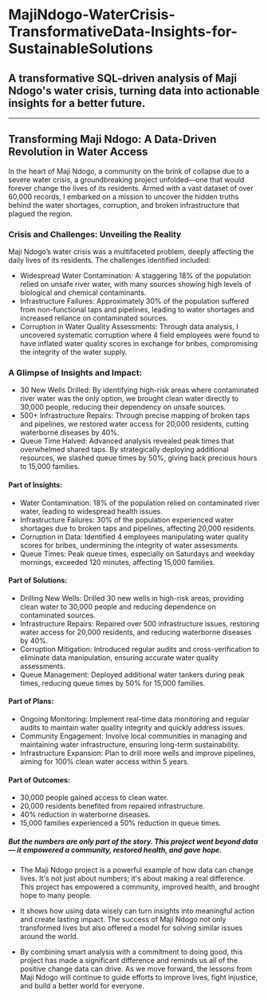 # MajiNdogo-WaterCrisis-TransformativeData-Insights-for-SustainableSolutions

## A transformative SQL-driven analysis of Maji Ndogo's water crisis, turning data into actionable insights for a better future.

---------------------------------------------------------------------------------------------------------------------------------------------------------------------------------------------------------------------

## Transforming Maji Ndogo: A Data-Driven Revolution in Water Access

In the heart of Maji Ndogo, a community on the brink of collapse due to a severe water crisis, a groundbreaking project unfolded—one that would forever change the lives of its residents. Armed with a vast dataset of over 60,000 records, I embarked on a mission to uncover the hidden truths behind the water shortages, corruption, and broken infrastructure that plagued the region.


### Crisis and Challenges: Unveiling the Reality

Maji Ndogo’s water crisis was a multifaceted problem, deeply affecting the daily lives of its residents. The challenges identified included:

- Widespread Water Contamination: A staggering 18% of the population relied on unsafe river water, with many sources showing high levels of biological and chemical contaminants.
- Infrastructure Failures: Approximately 30% of the population suffered from non-functional taps and pipelines, leading to water shortages and increased reliance on contaminated sources.
- Corruption in Water Quality Assessments: Through data analysis, I uncovered systematic corruption where 4 field employees were found to have inflated water quality scores in exchange for bribes, compromising the integrity of the water supply.


### A Glimpse of Insights and Impact:

- 30 New Wells Drilled: By identifying high-risk areas where contaminated river water was the only option, we brought clean water directly to 30,000 people, reducing their dependency on unsafe sources.
- 500+ Infrastructure Repairs: Through precise mapping of broken taps and pipelines, we restored water access for 20,000 residents, cutting waterborne diseases by 40%.
- Queue Time Halved: Advanced analysis revealed peak times that overwhelmed shared taps. By strategically deploying additional resources, we slashed queue times by 50%, giving back precious hours to 15,000 families.


#### Part of Insights:

- Water Contamination: 18% of the population relied on contaminated river water, leading to widespread health issues.
- Infrastructure Failures: 30% of the population experienced water shortages due to broken taps and pipelines, affecting 20,000 residents.
- Corruption in Data: Identified 4 employees manipulating water quality scores for bribes, undermining the integrity of water assessments.
- Queue Times: Peak queue times, especially on Saturdays and weekday mornings, exceeded 120 minutes, affecting 15,000 families.

#### Part of Solutions:

- Drilling New Wells: Drilled 30 new wells in high-risk areas, providing clean water to 30,000 people and reducing dependence on contaminated sources.
- Infrastructure Repairs: Repaired over 500 infrastructure issues, restoring water access for 20,000 residents, and reducing waterborne diseases by 40%.
- Corruption Mitigation: Introduced regular audits and cross-verification to eliminate data manipulation, ensuring accurate water quality assessments.
- Queue Management: Deployed additional water tankers during peak times, reducing queue times by 50% for 15,000 families.

#### Part of Plans:

- Ongoing Monitoring: Implement real-time data monitoring and regular audits to maintain water quality integrity and quickly address issues.
- Community Engagement: Involve local communities in managing and maintaining water infrastructure, ensuring long-term sustainability.
- Infrastructure Expansion: Plan to drill more wells and improve pipelines, aiming for 100% clean water access within 5 years.

#### Part of Outcomes:

- 30,000 people gained access to clean water.
- 20,000 residents benefited from repaired infrastructure.
- 40% reduction in waterborne diseases.
- 15,000 families experienced a 50% reduction in queue times.





##### But the numbers are only part of the story. This project went beyond data— it empowered a community, restored health, and gave hope. 


- The Maji Ndogo project is a powerful example of how data can change lives. It's not just about numbers; it's about making a real difference. This project has empowered a community, improved health, and brought hope to many people. 


- It shows how using data wisely can turn insights into meaningful action and create lasting impact. The success of Maji Ndogo not only transformed lives but also offered a model for solving similar issues around the world. 

- By combining smart analysis with a commitment to doing good, this project has made a significant difference and reminds us all of the positive change data can drive. As we move forward, the lessons from Maji Ndogo will continue to guide efforts to improve lives, fight injustice, and build a better world for everyone.


